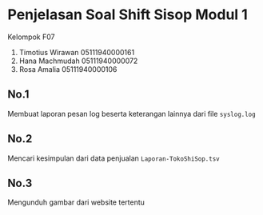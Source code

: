 # Penjelasan Soal Shift Sisop Modul 1
Kelompok F07
1. Timotius Wirawan 05111940000161
2. Hana Machmudah 05111940000072
3. Rosa Amalia 05111940000106

## No.1
Membuat laporan pesan log beserta keterangan lainnya dari file `syslog.log`
## No.2
Mencari kesimpulan dari data penjualan `Laporan-TokoShiSop.tsv`
## No.3
Mengunduh gambar dari website tertentu
